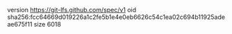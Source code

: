 version https://git-lfs.github.com/spec/v1
oid sha256:fcc64669d019226a1c2fe5b1e4e0eb6626c54c1ea02c694b11925adeae675f11
size 6018
